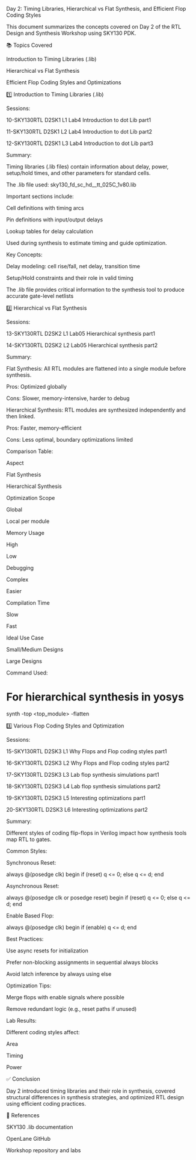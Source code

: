 Day 2: Timing Libraries, Hierarchical vs Flat Synthesis, and Efficient Flop Coding Styles

This document summarizes the concepts covered on Day 2 of the RTL Design and Synthesis Workshop using SKY130 PDK.

📚 Topics Covered

Introduction to Timing Libraries (.lib)

Hierarchical vs Flat Synthesis

Efficient Flop Coding Styles and Optimizations

1️⃣ Introduction to Timing Libraries (.lib)

Sessions:

10-SKY130RTL D2SK1 L1 Lab4 Introduction to dot Lib part1

11-SKY130RTL D2SK1 L2 Lab4 Introduction to dot Lib part2

12-SKY130RTL D2SK1 L3 Lab4 Introduction to dot Lib part3

Summary:

Timing libraries (.lib files) contain information about delay, power, setup/hold times, and other parameters for standard cells.

The .lib file used: sky130_fd_sc_hd__tt_025C_1v80.lib

Important sections include:

Cell definitions with timing arcs

Pin definitions with input/output delays

Lookup tables for delay calculation

Used during synthesis to estimate timing and guide optimization.

Key Concepts:

Delay modeling: cell rise/fall, net delay, transition time

Setup/Hold constraints and their role in valid timing

The .lib file provides critical information to the synthesis tool to produce accurate gate-level netlists

2️⃣ Hierarchical vs Flat Synthesis

Sessions:

13-SKY130RTL D2SK2 L1 Lab05 Hierarchical synthesis part1

14-SKY130RTL D2SK2 L2 Lab05 Hierarchical synthesis part2

Summary:

Flat Synthesis: All RTL modules are flattened into a single module before synthesis.

Pros: Optimized globally

Cons: Slower, memory-intensive, harder to debug

Hierarchical Synthesis: RTL modules are synthesized independently and then linked.

Pros: Faster, memory-efficient

Cons: Less optimal, boundary optimizations limited

Comparison Table:

Aspect

Flat Synthesis

Hierarchical Synthesis

Optimization Scope

Global

Local per module

Memory Usage

High

Low

Debugging

Complex

Easier

Compilation Time

Slow

Fast

Ideal Use Case

Small/Medium Designs

Large Designs

Command Used:

# For hierarchical synthesis in yosys
synth -top <top_module> -flatten

3️⃣ Various Flop Coding Styles and Optimization

Sessions:

15-SKY130RTL D2SK3 L1 Why Flops and Flop coding styles part1

16-SKY130RTL D2SK3 L2 Why Flops and Flop coding styles part2

17-SKY130RTL D2SK3 L3 Lab flop synthesis simulations part1

18-SKY130RTL D2SK3 L4 Lab flop synthesis simulations part2

19-SKY130RTL D2SK3 L5 Interesting optimizations part1

20-SKY130RTL D2SK3 L6 Interesting optimizations part2

Summary:

Different styles of coding flip-flops in Verilog impact how synthesis tools map RTL to gates.

Common Styles:

Synchronous Reset:

always @(posedge clk) begin
  if (reset) q <= 0;
  else       q <= d;
end

Asynchronous Reset:

always @(posedge clk or posedge reset) begin
  if (reset) q <= 0;
  else       q <= d;
end

Enable Based Flop:

always @(posedge clk) begin
  if (enable) q <= d;
end

Best Practices:

Use async resets for initialization

Prefer non-blocking assignments in sequential always blocks

Avoid latch inference by always using else

Optimization Tips:

Merge flops with enable signals where possible

Remove redundant logic (e.g., reset paths if unused)

Lab Results:

Different coding styles affect:

Area

Timing

Power

✅ Conclusion

Day 2 introduced timing libraries and their role in synthesis, covered structural differences in synthesis strategies, and optimized RTL design using efficient coding practices.

🔗 References

SKY130 .lib documentation

OpenLane GitHub

Workshop repository and labs

